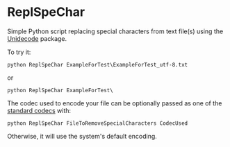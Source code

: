 # ReplSpeChar #

Simple Python script replacing special characters from text file(s) using the [Unidecode](https://pypi.python.org/pypi/Unidecode) package.

To try it:

```
python ReplSpeChar ExampleForTest\ExampleForTest_utf-8.txt
```
or 
```
python ReplSpeChar ExampleForTest\
```

The codec used to encode your file can be optionally passed as one of the [standard codecs](https://docs.python.org/3.6/library/codecs.html#standard-encodings) with:
```
python ReplSpeChar FileToRemoveSpecialCharacters CodecUsed
```
Otherwise, it will use the system's default encoding.
